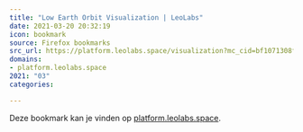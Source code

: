 ```yaml
---
title: "Low Earth Orbit Visualization | LeoLabs"
date: 2021-03-20 20:32:19
icon: bookmark
source: Firefox bookmarks
src_url: https://platform.leolabs.space/visualization?mc_cid=bf1071308f&amp;mc_eid=91988bade5
domains:
- platform.leolabs.space
2021: "03"
categories:

---
```

Deze bookmark kan je vinden op [platform.leolabs.space](https://platform.leolabs.space/visualization?mc_cid=bf1071308f&amp;mc_eid=91988bade5).
